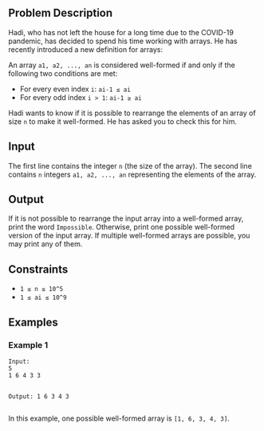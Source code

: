 <h2>Problem Description</h2>
<p>Hadi, who has not left the house for a long time due to the COVID-19 pandemic, has decided to spend his time working with arrays. He has recently introduced a new definition for arrays:</p>

<p>An array <code>a1, a2, ..., an</code> is considered well-formed if and only if the following two conditions are met:</p>
<ul>
    <li>For every even index <code>i</code>: <code>ai-1 ≤ ai</code></li>
    <li>For every odd index <code>i > 1</code>: <code>ai-1 ≥ ai</code></li>
</ul>
<p>Hadi wants to know if it is possible to rearrange the elements of an array of size <code>n</code> to make it well-formed. He has asked you to check this for him.</p>

<h2>Input</h2>
<p>The first line contains the integer <code>n</code> (the size of the array). The second line contains <code>n</code> integers <code>a1, a2, ..., an</code> representing the elements of the array.</p>

<h2>Output</h2>
<p>If it is not possible to rearrange the input array into a well-formed array, print the word <code>Impossible</code>. Otherwise, print one possible well-formed version of the input array. If multiple well-formed arrays are possible, you may print any of them.</p>

<h2>Constraints</h2>
<ul>
    <li><code>1 ≤ n ≤ 10^5</code></li>
    <li><code>1 ≤ ai ≤ 10^9</code></li>
</ul>

<h2>Examples</h2>

<h3>Example 1</h3>
<pre><code>Input:
5
1 6 4 3 3

Output:
1 6 3 4 3
</code></pre>

<p>In this example, one possible well-formed array is <code>[1, 6, 3, 4, 3]</code>.</p>

